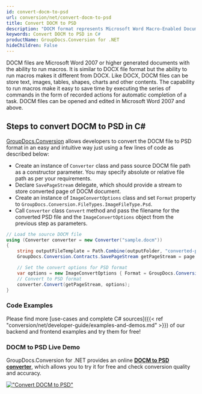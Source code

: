 ```yaml
---
id: convert-docm-to-psd
url: conversion/net/convert-docm-to-psd
title: Convert DOCM to PSD
description: "DOCM format represents Microsoft Word Macro-Enabled Document with .docm extension. Learn how to convert DOCM to PSD file programmatically in C# language using GroupDocs.Conversion for .NET library."
keywords: Convert DOCM to PSD in C#
productName: GroupDocs.Conversion for .NET
hideChildren: False
---
```


DOCM files are Microsoft Word 2007 or higher generated documents with the ability to run macros. It is similar to DOCX file format but the ability to run macros makes it different from DOCX. Like DOCX, DOCM files can be store text, images, tables, shapes, charts and other contents. The capability to run macros make it easy to save time by executing the series of commands in the form of recorded actions for automatic completion of a task. DOCM files can be opened and edited in Microsoft Word 2007 and above.

## Steps to convert DOCM to PSD in C#

[GroupDocs.Conversion](https://products.groupdocs.com/conversion/net) allows developers to convert the DOCM file to PSD format in an easy and intuitive way just using a few lines of code as described below:

* Create an instance of `Converter` class and pass source DOCM file path as a constructor parameter. You may specify absolute or relative file path as per your requirements. 
* Declare `SavePageStream` delegate, which should provide a stream to store converted page of DOCM document.
* Create an instance of `ImageConvertOptions` class and set `Format` property to `GroupDocs.Conversion.FileTypes.ImageFileType.Psd`.
* Call `Converter` class `Convert` method and pass the filename for the converted PSD file and the `ImageConvertOptions` object from the previous step as parameters.

```csharp
// Load the source DOCM file
using (Converter converter = new Converter("sample.docm"))
{
    string outputFileTemplate = Path.Combine(outputFolder, "converted-page-{0}.psd");
    GroupDocs.Conversion.Contracts.SavePageStream getPageStream = page => new FileStream(string.Format(outputFileTemplate, page), FileMode.Create);

    // Set the convert options for PSD format
    var options = new ImageConvertOptions { Format = GroupDocs.Conversion.FileTypes.ImageFileType.Psd };   
    // Convert to PSD format
    converter.Convert(getPageStream, options);
}
```

### Code Examples

Please find more [use-cases and complete C# sources]({{< ref "conversion/net/developer-guide/examples-and-demos.md" >}}) of our backend and frontend examples and try them for free!

### DOCM to PSD Live Demo

GroupDocs.Conversion for .NET provides an online [**DOCM to PSD converter**](https://products.groupdocs.app/conversion/docm-to-psd), which allows you to try it for free and check conversion quality and accuracy.

[!["Convert DOCM to PSD"](conversion/net/images/convert-to-psd/convert-docm-to-psd.png)](https://products.groupdocs.app/conversion/docm-to-psd)